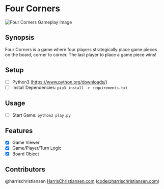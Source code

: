 # Four Corners

![Four Corners Gameplay Image](http://files.harrischristiansen.com/3k2E2i1W0u0J/four_corners_sm.png "Four Corners Gameplay Image")

## Synopsis

Four Corners is a game where four players strategically place game pieces on the board, corner to corner. The last player to place a game piece wins!  

## Setup

- [ ] Python3 (https://www.python.org/downloads/)
- [ ] Install Dependencies: `pip3 install -r requirements.txt`

## Usage

- [ ] Start Game: `python3 play.py`

## Features

- [X] Game Viewer
- [X] Game/Player/Turn Logic
- [X] Board Object

## Contributors

@harrischristiansen [HarrisChristiansen.com](http://www.harrischristiansen.com) (code@harrischristiansen.com)  
